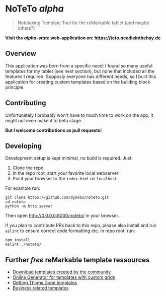 # NoTeTo  *alpha*

> Notetaking Template Tool for the reMarkable tablet (and maybe others?) 

**Visit the *alpha-state* web-application on: <https://teto.needleinthehay.de>**

## Overview

This application was born from a specific need: I found so many useful templates for my tablet (see next section), but none that included all the features I required. Supposly everyone has different needs, so I built this application for creating custom templates based on the building block principle. 

## Contributing

Unfortunately I probably won't have to much time to work on the app, it might not even make it to beta stage. 

**But I welcome contributions as pull requests!**

## Developing

Development setup is kept minimal, no build is required. Just:
1. Clone the repo
2. In the repo root, start your favorite local webserver
3. Point your browser to the `index.html` on `localhost`

For example run:
```
git clone https://github.com/dynobo/noteto.git
cd noteto
python -m http.server
```
Then open <http://0.0.0.0:8000/noteto/> in your browser.

If you plan to contribute PRs back to this repo, please also install and run `eslint` to ensure correct code formatting etc. In repo root, run:

```
npm install
eslint ./noteto/
```

## Further *free* reMarkable template ressources

- [Download templates created by the community](https://rm.ezb.io/)
- [Online Generator for templates with custom grids](https://templarian.github.io/remarkable/)
- [Getting Things Done templates](https://github.com/BartKeulen/remarkable-gtd-templates)
- [Business related templates](https://github.com/deo-so/reMarkable-Tablet-Templates---Free)